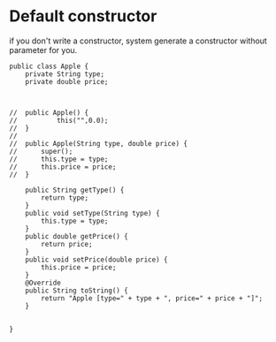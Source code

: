 # Default constructor

if you don't write a constructor,
system generate a constructor without parameter for you.

	public class Apple {
		private String type;
		private double price;
		
		
		
	//	public Apple() {
	//			this("",0.0);
	//	}
	//	
	//	public Apple(String type, double price) {
	//		super();
	//		this.type = type;
	//		this.price = price;
	//	}
	
		public String getType() {
			return type;
		}
		public void setType(String type) {
			this.type = type;
		}
		public double getPrice() {
			return price;
		}
		public void setPrice(double price) {
			this.price = price;
		}
		@Override
		public String toString() {
			return "Apple [type=" + type + ", price=" + price + "]";
		}
		
		
	}






